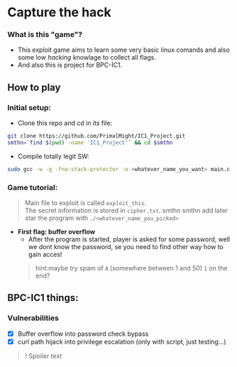 # Capture the hack
### What is this "game"?
+ This exploit game aims to learn some very basic linux comands and also some low *hacking* knowlage to collect all flags.
+ And also this is project for BPC-IC1.
## How to play
### Initial setup:
+ Clone this repo and cd in its file:
```bash
git clone https://github.com/PrimalMight/IC1_Project.git
smthn=`find $(pwd) -name 'IC1_Project'` && cd $smthn
```
+ Compile totally legit SW:
```bash
sudo gcc -w -g -fno-stack-protector -o <whatever_name_you_want> main.c   
```
### Game tutorial:
> Main file to exploit is called ``exploit_this``. </br>
> The secret information is stored in ``cipher.txt``.
smthn smthn add later</br>
star the program with ``./<whatever_name_you_picked>``
+ **First flag: buffer overflow**
	* After the program is started, player is asked for some password, well we dont know the password, se you need to find other way how to gain acces! </br>
	> hint:maybe try spam of ``A`` (somewhere between 1 and 50) ``1`` on the end? 


## BPC-IC1 things:

### Vulnerabilities
- [x] Buffer overflow into password check bypass
- [x] curl path hijack into privilege escalation (only with script, just testing...)

>! Spoiler text